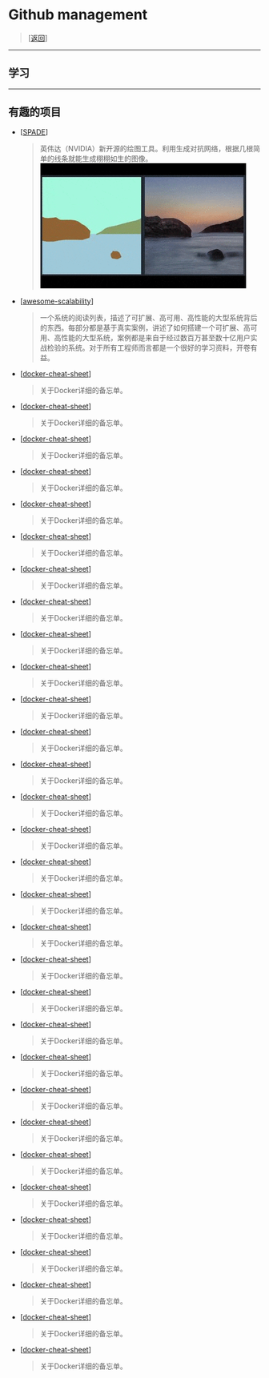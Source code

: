 # Github management
> [[返回](../../../../README.md)]

---

## 学习

---

## 有趣的项目
* [[SPADE](https://github.com/NVlabs/SPADE)] 
  > 英伟达（NVIDIA）新开源的绘图工具。利用生成对抗网络，根据几根简单的线条就能生成栩栩如生的图像。
  ![SPADE](fig/SPADE.gif)

* [[awesome-scalability](https://github.com/binhnguyennus/awesome-scalability)]
  > 一个系统的阅读列表，描述了可扩展、高可用、高性能的大型系统背后的东西。每部分都是基于真实案例，讲述了如何搭建一个可扩展、高可用、高性能的大型系统，案例都是来自于经过数百万甚至数十亿用户实战检验的系统。对于所有工程师而言都是一个很好的学习资料，开卷有益。


* [[docker-cheat-sheet](https://github.com/wsargent/docker-cheat-sheet)]
  > 关于Docker详细的备忘单。

* [[docker-cheat-sheet](https://github.com/wsargent/docker-cheat-sheet)]
  > 关于Docker详细的备忘单。

* [[docker-cheat-sheet](https://github.com/wsargent/docker-cheat-sheet)]
  > 关于Docker详细的备忘单。

* [[docker-cheat-sheet](https://github.com/wsargent/docker-cheat-sheet)]
  > 关于Docker详细的备忘单。

* [[docker-cheat-sheet](https://github.com/wsargent/docker-cheat-sheet)]
  > 关于Docker详细的备忘单。



* [[docker-cheat-sheet](https://github.com/wsargent/docker-cheat-sheet)]
  > 关于Docker详细的备忘单。

* [[docker-cheat-sheet](https://github.com/wsargent/docker-cheat-sheet)]
  > 关于Docker详细的备忘单。

* [[docker-cheat-sheet](https://github.com/wsargent/docker-cheat-sheet)]
  > 关于Docker详细的备忘单。

* [[docker-cheat-sheet](https://github.com/wsargent/docker-cheat-sheet)]
  > 关于Docker详细的备忘单。

* [[docker-cheat-sheet](https://github.com/wsargent/docker-cheat-sheet)]
  > 关于Docker详细的备忘单。

* [[docker-cheat-sheet](https://github.com/wsargent/docker-cheat-sheet)]
  > 关于Docker详细的备忘单。

* [[docker-cheat-sheet](https://github.com/wsargent/docker-cheat-sheet)]
  > 关于Docker详细的备忘单。

* [[docker-cheat-sheet](https://github.com/wsargent/docker-cheat-sheet)]
  > 关于Docker详细的备忘单。

* [[docker-cheat-sheet](https://github.com/wsargent/docker-cheat-sheet)]
  > 关于Docker详细的备忘单。

* [[docker-cheat-sheet](https://github.com/wsargent/docker-cheat-sheet)]
  > 关于Docker详细的备忘单。

* [[docker-cheat-sheet](https://github.com/wsargent/docker-cheat-sheet)]
  > 关于Docker详细的备忘单。

* [[docker-cheat-sheet](https://github.com/wsargent/docker-cheat-sheet)]
  > 关于Docker详细的备忘单。

* [[docker-cheat-sheet](https://github.com/wsargent/docker-cheat-sheet)]
  > 关于Docker详细的备忘单。

* [[docker-cheat-sheet](https://github.com/wsargent/docker-cheat-sheet)]
  > 关于Docker详细的备忘单。

* [[docker-cheat-sheet](https://github.com/wsargent/docker-cheat-sheet)]
  > 关于Docker详细的备忘单。

* [[docker-cheat-sheet](https://github.com/wsargent/docker-cheat-sheet)]
  > 关于Docker详细的备忘单。

* [[docker-cheat-sheet](https://github.com/wsargent/docker-cheat-sheet)]
  > 关于Docker详细的备忘单。

* [[docker-cheat-sheet](https://github.com/wsargent/docker-cheat-sheet)]
  > 关于Docker详细的备忘单。

* [[docker-cheat-sheet](https://github.com/wsargent/docker-cheat-sheet)]
  > 关于Docker详细的备忘单。

* [[docker-cheat-sheet](https://github.com/wsargent/docker-cheat-sheet)]
  > 关于Docker详细的备忘单。

* [[docker-cheat-sheet](https://github.com/wsargent/docker-cheat-sheet)]
  > 关于Docker详细的备忘单。

* [[docker-cheat-sheet](https://github.com/wsargent/docker-cheat-sheet)]
  > 关于Docker详细的备忘单。

* [[docker-cheat-sheet](https://github.com/wsargent/docker-cheat-sheet)]
  > 关于Docker详细的备忘单。

* [[docker-cheat-sheet](https://github.com/wsargent/docker-cheat-sheet)]
  > 关于Docker详细的备忘单。

* [[docker-cheat-sheet](https://github.com/wsargent/docker-cheat-sheet)]
  > 关于Docker详细的备忘单。

* [[docker-cheat-sheet](https://github.com/wsargent/docker-cheat-sheet)]
  > 关于Docker详细的备忘单。